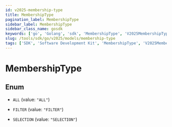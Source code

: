 ```yaml
---
id: v2025-membership-type
title: MembershipType
pagination_label: MembershipType
sidebar_label: MembershipType
sidebar_class_name: gosdk
keywords: ['go', 'Golang', 'sdk', 'MembershipType', 'V2025MembershipType'] 
slug: /tools/sdk/go/v2025/models/membership-type
tags: ['SDK', 'Software Development Kit', 'MembershipType', 'V2025MembershipType']
---
```


# MembershipType

## Enum


* `ALL` (value: `"ALL"`)

* `FILTER` (value: `"FILTER"`)

* `SELECTION` (value: `"SELECTION"`)


